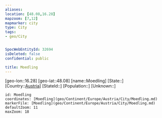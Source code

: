```yaml
---
aliases: 
location: [48.08,16.28]
mapzoom: [7,12] 
mapmarker: city 
type: City
tags:
- geo/City


SpocWebEntityId: 32694
isDeleted: false
confidential: public

title: Moedling
---
```

[geo-lon::16.28]
[geo-lat::48.08]
[name::Moedling]
[State::]
[Country::[Austria](geo/Continent/Europe/Austria.md)]
[StateId::]
[Population::]
[Unknown::]


```leaflet
id: Moedling
coordinates: [Moedling](geo/Continent/Europe/Austria/City/Moedling.md)
markerFile: [Moedling](geo/Continent/Europe/Austria/City/Moedling.md)
defaultZoom: 11 
maxZoom: 18
```


